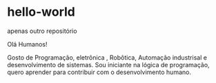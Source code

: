 # hello-world
apenas outro repositório

Olá Humanos!

Gosto de Programação, eletrônica , Robôtica, Automação industrisal e desenvolvimento de sistemas. 
Sou iniciante na lógica de programação, quero aprender para contribuir com o desenvolvimento humano.
